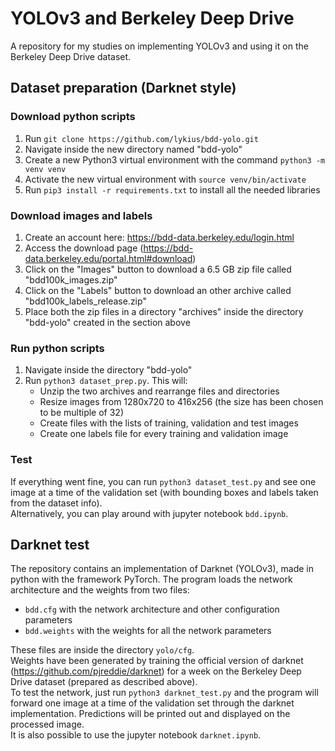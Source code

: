 # YOLOv3 and Berkeley Deep Drive
A repository for my studies on implementing YOLOv3 and using it on the Berkeley Deep Drive dataset.

## Dataset preparation (Darknet style)
### Download python scripts
1. Run `git clone https://github.com/lykius/bdd-yolo.git`
2. Navigate inside the new directory named "bdd-yolo"
3. Create a new Python3 virtual environment with the command `python3 -m venv venv`
4. Activate the new virtual environment with `source venv/bin/activate`
5. Run `pip3 install -r requirements.txt` to install all the needed libraries
### Download images and labels
1. Create an account here: https://bdd-data.berkeley.edu/login.html
2. Access the download page (https://bdd-data.berkeley.edu/portal.html#download)
3. Click on the "Images" button to download a 6.5 GB zip file called "bdd100k_images.zip"
4. Click on the "Labels" button to download an other archive called "bdd100k_labels_release.zip"
5. Place both the zip files in a directory "archives" inside the directory "bdd-yolo" created in the section above
### Run python scripts
1. Navigate inside the directory "bdd-yolo"
2. Run `python3 dataset_prep.py`. This will:
    * Unzip the two archives and rearrange files and directories
    * Resize images from 1280x720 to 416x256 (the size has been chosen to be multiple of 32)
    * Create files with the lists of training, validation and test images
    * Create one labels file for every training and validation image
### Test
If everything went fine, you can run `python3 dataset_test.py` and see one image at a time of the validation set (with bounding boxes and labels taken from the dataset info).  
Alternatively, you can play around with jupyter notebook `bdd.ipynb`.

## Darknet test
The repository contains an implementation of Darknet (YOLOv3), made in python with the framework PyTorch. The program loads the network architecture and the weights from two files:

* `bdd.cfg` with the network architecture and other configuration parameters
* `bdd.weights` with the weights for all the network parameters

These files are inside the directory `yolo/cfg`.  
Weights have been generated by training the official version of darknet (https://github.com/pjreddie/darknet) for a week on the Berkeley Deep Drive dataset (prepared as described above).  
To test the network, just run `python3 darknet_test.py` and the program will forward one image at a time of the validation set through the darknet implementation. Predictions will be printed out and displayed on the processed image.  
It is also possible to use the jupyter notebook `darknet.ipynb`. 
